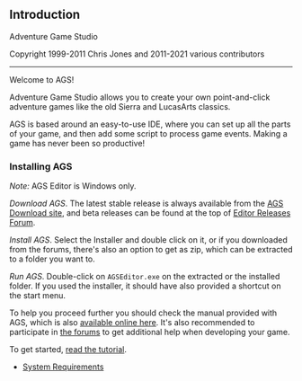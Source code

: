 ## Introduction

Adventure Game Studio

Copyright 1999-2011 Chris Jones and 2011-2021 various contributors

---

Welcome to AGS!

Adventure Game Studio allows you to create your own point-and-click
adventure games like the old Sierra and LucasArts classics.

AGS is based around an easy-to-use IDE, where you can set up all the
parts of your game, and then add some script to process game events.
Making a game has never been so productive!

### Installing AGS

*Note:* AGS Editor is Windows only. 

*Download AGS*. The latest stable release is always available from the [AGS Download site](https://www.adventuregamestudio.co.uk/site/ags/), and beta releases can be found at the top of [Editor Releases Forum](https://www.adventuregamestudio.co.uk/forums/index.php?board=28.0).

*Install AGS*. Select the Installer and double click on it, or if you downloaded from the forums, there's also an option to get as zip, which can be extracted to a folder you want to.

*Run AGS*. Double-click on `AGSEditor.exe` on the extracted or the installed folder.  If you used the installer, it should have also provided a shortcut on the start menu.

To help you proceed further you should check the manual provided with AGS, which is also [available online here](https://github.com/adventuregamestudio/ags-manual). It's also recommended to participate in [the forums](https://www.adventuregamestudio.co.uk/forums/)  to get additional help when developing your game.

To get started, [read the tutorial](StartingOff).

- [System Requirements](SystemRequirements)

